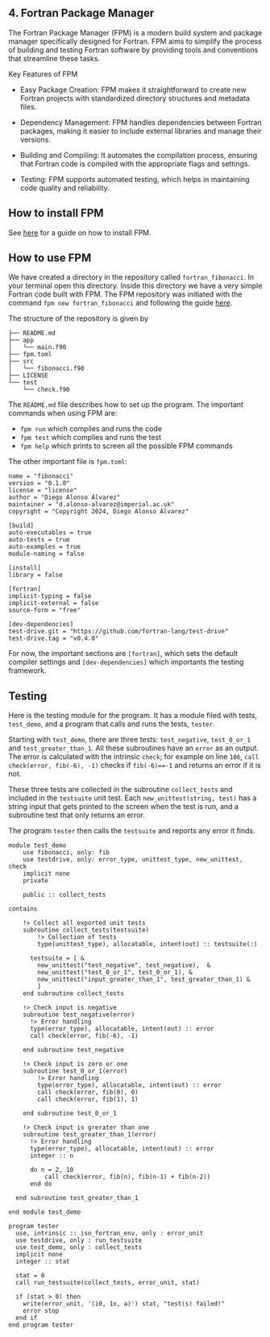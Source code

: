 ## 4. Fortran Package Manager

The Fortran Package Manager (FPM) is a modern build system and package manager specifically designed for Fortran. FPM aims to simplify the process of building and testing Fortran software by providing tools and conventions that streamline these tasks.

Key Features of FPM
 - Easy Package Creation: FPM makes it straightforward to create new Fortran projects with standardized directory structures and metadata files.

  - Dependency Management: FPM handles dependencies between Fortran packages, making it easier to include external libraries and manage their versions.

  - Building and Compiling: It automates the compilation process, ensuring that Fortran code is compiled with the appropriate flags and settings.

  - Testing: FPM supports automated testing, which helps in maintaining code quality and reliability.


## How to install FPM

See [here](https://fpm.fortran-lang.org/install/index.html) for a guide on how to install FPM. 

## How to use FPM

We have created a directory in the repository called `fortran_fibonacci`. In your terminal open this directory. Inside this directory we have a very simple Fortran code built with FPM. The FPM repository was initiated with the command `fpm new fortran_fibonacci` and following the guide [here](https://fpm.fortran-lang.org/tutorial/hello-fpm.html).

The structure of the repository is given by
```
├── README.md
├── app
│   └── main.f90
├── fpm.toml
├── src
│   └── fibonacci.f90
├── LICENSE
└── test
    └── check.f90
```
The `README.md` file describes how to set up the program.
The important commands when using FPM are: 
  - `fpm run` which compiles and runs the code
  - `fpm test` which complies and runs the test
  - `fpm help` which prints to screen all the possible FPM commands

The other important file is `fpm.toml`:
```
name = "fibonacci"
version = "0.1.0"
license = "license"
author = "Diego Alonso Álvarez"
maintainer = "d.alonso-alvarez@imperial.ac.uk"
copyright = "Copyright 2024, Diego Alonso Álvarez"

[build]
auto-executables = true
auto-tests = true
auto-examples = true
module-naming = false

[install]
library = false

[fortran]
implicit-typing = false
implicit-external = false
source-form = "free"

[dev-dependencies]
test-drive.git = "https://github.com/fortran-lang/test-drive"
test-drive.tag = "v0.4.0"
```

For now, the important sections are `[fortran]`, which sets the default compiler settings and `[dev-dependencies]` which importants the testing framework.


## Testing

Here is the testing module for the program. It has a module filed with tests, `test_demo`, and a program that calls and runs the tests, `tester`.

Starting with `test_demo`, there are three tests: `test_negative`, `test_0_or_1` and `test_greater_than_1`. All these subroutines have an `error` as an output. The error is calculated with the intrinsic `check`; for example on line `106`, `call check(error, fib(-6), -1)` checks if `fib(-6)==-1` and returns an error if it is not.

These three tests are collected in the subroutine `collect_tests` and included in the `testsuite` unit test. Each `new_unittest(string, test)` has a string input that gets printed to the screen when the test is run, and a subroutine test that only returns an error. 

The program `tester` then calls the `testsuite` and reports any error it finds. 


```
module test_demo
    use fibonacci, only: fib
    use testdrive, only: error_type, unittest_type, new_unittest, check
    implicit none
    private

    public :: collect_tests

contains

    !> Collect all exported unit tests
    subroutine collect_tests(testsuite)
        !> Collection of tests
        type(unittest_type), allocatable, intent(out) :: testsuite(:)

      testsuite = [ &
        new_unittest("test_negative", test_negative),  &
        new_unittest("test_0_or_1", test_0_or_1), &
        new_unittest("input_greater_than_1", test_greater_than_1) &
        ]
    end subroutine collect_tests

    !> Check input is negative
    subroutine test_negative(error)
      !> Error handling
      type(error_type), allocatable, intent(out) :: error
      call check(error, fib(-6), -1)

    end subroutine test_negative

    !> Check input is zero or one
    subroutine test_0_or_1(error)
        !> Error handling
        type(error_type), allocatable, intent(out) :: error
        call check(error, fib(0), 0)
        call check(error, fib(1), 1)

    end subroutine test_0_or_1

    !> Check input is grerater than one
    subroutine test_greater_than_1(error)
      !> Error handling
      type(error_type), allocatable, intent(out) :: error
      integer :: n

      do n = 2, 10
          call check(error, fib(n), fib(n-1) + fib(n-2))
      end do

  end subroutine test_greater_than_1

end module test_demo

program tester
  use, intrinsic :: iso_fortran_env, only : error_unit
  use testdrive, only : run_testsuite
  use test_demo, only : collect_tests
  implicit none
  integer :: stat

  stat = 0
  call run_testsuite(collect_tests, error_unit, stat)

  if (stat > 0) then
    write(error_unit, '(i0, 1x, a)') stat, "test(s) failed!"
    error stop
  end if
end program tester
```







